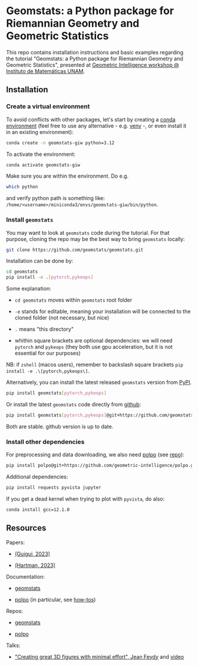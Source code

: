 # Geomstats: a Python package for Riemannian Geometry and Geometric Statistics

This repo contains installation instructions and basic examples regarding the tutorial "Geomstats: a Python package for Riemannian Geometry and Geometric Statistics", presented at [Geometric Intelligence workshop @ Instituto de Matemáticas UNAM](https://sites.google.com/im.unam.mx/giw2025).


## Installation

### Create a virtual environment

To avoid conflicts with other packages, let's start by creating a [conda environment](https://docs.conda.io/projects/conda/en/latest/user-guide/tasks/manage-environments.html) (feel free to use any alternative - e.g. [venv](https://docs.python.org/3/library/venv.html) -, or even install it in an existing environment):

```bash
conda create -n geomstats-giw python=3.12
```

To activate the environment:

```bash
conda activate geomstats-giw
```

Make sure you are within the environment. Do e.g.

```bash
which python
```

and verify python path is something like: `/home/<username>/miniconda3/envs/geomstats-giw/bin/python`.



### Install `geomstats`


You may want to look at `geomstats` code during the tutorial. For that purpose, cloning the repo may be the best way to bring `geomstats` locally:

```bash
git clone https://github.com/geomstats/geomstats.git
```


Installation can be done by:

```bash
cd geomstats
pip install -e .[pytorch,pykeops]
```

Some explanation:

* `cd geomstats` moves within `geomstats` root folder

* `-e` stands for editable, meaning your installation will be connected to the cloned folder (not necessary, but nice)

* `.` means "this directory"

* whithin square brackets are optional dependencies: we will need `pytorch` and `pykeops` (they both use gpu acceleration, but it is not essential for our purposes)


NB: if `zshell` (macos users), remember to backslash square brackets `pip install -e .\[pytorch,pykeops\]`.



Alternatively, you can install the latest released `geomstats` version from [PyPI](https://pypi.org/project/geomstats/).

```bash
pip install geomstats[pytorch,pykeops]
```

Or install the latest `geomstats` code directly from [github](https://github.com/geomstats/geomstats):



```bash
pip install geomstats[pytorch,pykeops]@git+https://github.com/geomstats/geomstats.git@main
```

Both are stable. github version is up to date.


### Install other dependencies


For preprocessing and data downloading, we also need [polpo](https://geometric-intelligence.github.io/polpo/index.html) (see [repo](https://github.com/geometric-intelligence/polpo)):



```bash
pip install polpo@git+https://github.com/geometric-intelligence/polpo.git@main
```

Additional dependencies:


```bash
pip install requests pyvista jupyter
```

If you get a dead kernel when trying to plot with `pyvista`, do also:

```bash
conda install gcc=12.1.0
```


## Resources


Papers:

* [(Guigui, 2023)](https://ieeexplore.ieee.org/document/10063225)

* [(Hartman, 2023)](https://link.springer.com/article/10.1007/s11263-022-01743-0)



Documentation:

* [geomstats](https://geomstats.github.io/)

* [polpo](https://geometric-intelligence.github.io/polpo/) (in particular, see [how-tos](https://geometric-intelligence.github.io/polpo/how_to/index.html))


Repos:

* [geomstats](https://github.com/geomstats/geomstats)

* [polpo](https://github.com/geometric-intelligence/polpo)



Talks:

* ["Creating great 3D figures with minimal effort", Jean Feydy](https://www.jeanfeydy.com/Talks/ShapeSeminar_2024/ShapeSeminar_2024.pdf) and [video](https://www.youtube.com/watch?v=NsF4Rifh0Yw)
